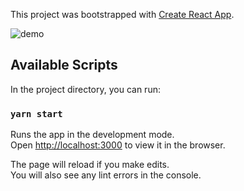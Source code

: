 This project was bootstrapped with [Create React App](https://github.com/facebook/create-react-app).

![demo](./public/screenshot-github-battles.vercel.app.png)

## Available Scripts

In the project directory, you can run:

### `yarn start`

Runs the app in the development mode.<br />
Open [http://localhost:3000](http://localhost:3000) to view it in the browser.

The page will reload if you make edits.<br />
You will also see any lint errors in the console.


